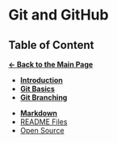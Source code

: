 # Git and GitHub

## Table of Content

[**&larr; Back to the Main Page**](./../README.md)

- [**Introduction**](./intro.md)
- [**Git Basics**](./git-basics.md)
- [**Git Branching**](./git-branching.md)

<div></div>

- [**Markdown**](./markdown.md)
- [README Files](./readme-files.md)
- [Open Source](./open-source.md)

<div></div>

<br>

<!-- **HEAD** refers to the currently checked-out branch's latest commit. -->
